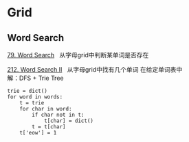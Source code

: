 # Grid
## Word Search
[79. Word Search](https://leetcode.com/problems/word-search/)&nbsp;&nbsp; 从字母grid中判断某单词是否存在 <br/>

[212. Word Search II](https://leetcode.com/problems/word-search-ii/)&nbsp;&nbsp; 从字母grid中找有几个单词 在给定单词表中 <br/>
解：DFS + Trie Tree <br/>
```
trie = dict()
for word in words:
    t = trie
    for char in word:
        if char not in t:
            t[char] = dict()
        t = t[char]
    t['eow'] = 1
```
